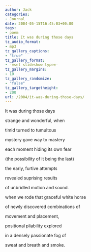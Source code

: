 ```yaml
---
author: Jack
categories:
- Journal
date: 2004-05-15T16:45:03+00:00
tags:
- poem
title: It was during those days
tz_audio_format:
- mp3
tz_gallery_captions:
- "true"
tz_gallery_format:
- -=set slideshow type=-
tz_gallery_margins:
- 10
tz_gallery_randomize:
- "false"
tz_gallery_targetheight:
- 200
url: /2004/it-was-during-those-days/
---
```


It was during those days
  
strange and wonderful, when
  
timid turned to tumultous
  
mystery gave way to mastery
  
each moment hiding its own fear
  
(the possibility of it being the last)
  
the early, furtive attempts
  
revealed suprising results
  
of unbridled motion and sound.
  
when we rode that graceful white horse
  
of newly discovered combinations of
  
movement and placement,
  
positional pliability explored
  
in a densely passionate fog of
  
sweat and breath and smoke.